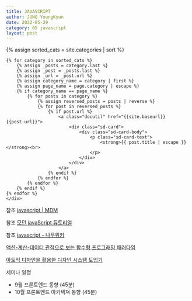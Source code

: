 ```yaml
---
title: JAVASCRIPT
author: JUNG YoungKyun
date: 2022-05-29
category: 05 javascript
layout: post
---
```


<div class="sd-container-fluid ">
    <div class="docutils">
    {% assign sorted_cats = site.categories | sort %}

    {% for category in sorted_cats %}
        {% assign _posts = category.last %}
        {% assign _post = _posts.last %}
        {% assign _url = _post.url %}
        {% assign category_name = category | first %}
        {% assign page_name = page.category | escape %}
        {% if category_name == page_name %}
            {% for posts in category %}
                {% assign reversed_posts = posts | reverse %}
                {% for post in reversed_posts %}
                    {% if post.url %}
                        <a class="docutil" href="{{site.baseurl}}{{post.url}}">
                            <div class="sd-card">
                                <div class="sd-card-body">
                                    <p class="sd-card-text">
                                        <strong>{{ post.title | escape }}</strong><br>
                                    </p>
                                </div>
                            </div>
                        </a>
                    {% endif %}
                {% endfor %}
            {% endfor %}
        {% endif %}
    {% endfor %}
    </div>
</div>

참조 [javascript | MDM](https://developer.mozilla.org/ko/docs/Web/JavaScript)

참조 [모던 javaScript 듀토리얼](https://ko.javascript.info/)

참조 [javascript - 나무위키](https://namu.wiki/w/JavaScript)

[액션-계산-데이터 관점으로 보는 함수형 프로그래밍 패러다임](https://yozm.wishket.com/magazine/detail/1485/?fbclid=IwAR1znXFQiqT2WOgMaKhwujQiNEEj_lszK3_C7NWqZzucxvICSTxVZSTm9qc)

[아토믹 디자인을 활용한 디자인 시스템 도입기](https://fe-developers.kakaoent.com/2022/220505-how-page-part-use-atomic-design-system/?fbclid=IwAR0p59AAcbIPJMv0u0Zolz79sz931qMn8hyDuO1sFz612icLNnN8FXDg86M)

세미나 일정

- 9월 프론트엔드 동향 (45분)
- 10월 프론트엔드 아키텍쳐 동향 (45분)